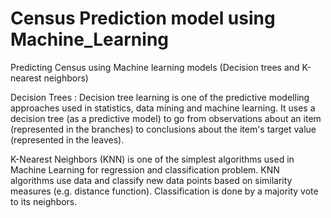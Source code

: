 # Census Prediction model using Machine_Learning

Predicting Census using Machine learning models (Decision trees and K-nearest neighbors)

Decision Trees : Decision tree learning is one of the predictive modelling approaches used in statistics, data mining and machine learning.
It uses a decision tree (as a predictive model) to go from observations about an item (represented in the branches) to conclusions 
about the item's target value (represented in the leaves).

K-Nearest Neighbors (KNN) is one of the simplest algorithms used in Machine Learning for regression and classification problem. 
KNN algorithms use data and classify new data points based on similarity measures (e.g. distance function). 
Classification is done by a majority vote to its neighbors.

